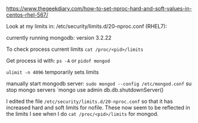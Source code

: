 https://www.thegeekdiary.com/how-to-set-nproc-hard-and-soft-values-in-centos-rhel-567/

Look at my limits in:
/etc/security/limits.d/20-nproc.conf (RHEL7):

currently running mongodb: version 3.2.22

To check process current limits
`cat /proc/<pid>/limits`

Get process id with: `ps -A` or `pidof mongod`

`ulimit -n 4096` temporarily sets limits

manually start mongodb server: `sudo mongod --config /etc/mongod.conf`
su
stop mongo servers
`mongo
use admin
db.db.shutdownServer()

I edited the file `/etc/security/limits.d/20-nproc.conf` so that it has
increased hard and soft limits for nofile.  These now seem to be reflected
in the limits I see when I do `cat /proc/<pid>/limits` for mongod.
